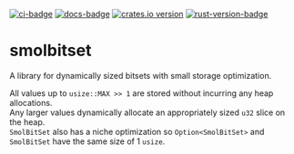 [![ci-badge][]][ci] [![docs-badge][]][docs] [![crates.io version]][crates.io link] [![rust-version-badge]][rust-version-link]

# smolbitset

A library for dynamically sized bitsets with small storage optimization.

All values up to `usize::MAX >> 1` are stored without incurring any heap allocations.\
Any larger values dynamically allocate an appropriately sized `u32` slice on the heap.\
`SmolBitSet` also has a niche optimization so `Option<SmolBitSet>` and `SmolBitSet` have the same size of 1 `usize`.

[ci]: https://github.com/serenity-rs/smolbitset/actions
[ci-badge]: https://img.shields.io/github/actions/workflow/status/serenity-rs/smolbitset/ci.yml?branch=main&style=flat-square
[docs]: https://docs.rs/smolbitset
[docs-badge]: https://img.shields.io/badge/docs-online-5023dd.svg?style=flat-square
[crates.io link]: https://crates.io/crates/smolbitset
[crates.io version]: https://img.shields.io/crates/v/smolbitset.svg?style=flat-square
[rust-version-badge]: https://img.shields.io/badge/rust-1.85.0+-93450a.svg?style=flat-square
[rust-version-link]: https://blog.rust-lang.org/2025/02/20/Rust-1.85.0.html

